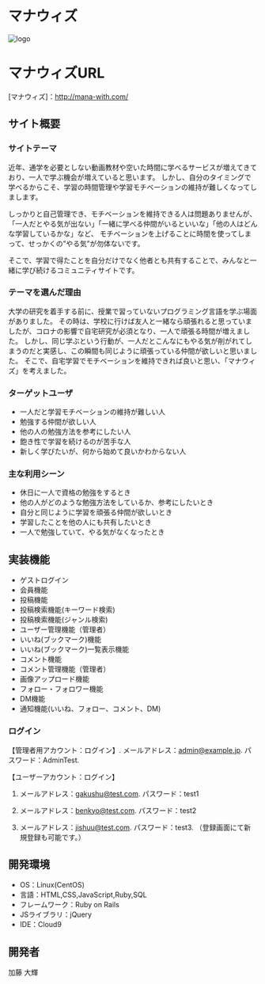 # マナウィズ
![logo](https://user-images.githubusercontent.com/106213752/211083446-d8daf085-07e0-453b-b4c0-4c5fda6fa9c1.png)

# マナウィズURL
[マナウィズ]：http://mana-with.com/

## サイト概要
### サイトテーマ
近年、通学を必要としない動画教材や空いた時間に学べるサービスが増えてきており、一人で学ぶ機会が増えていると思います。
しかし、自分のタイミングで学べるからこそ、学習の時間管理や学習モチベーションの維持が難しくなってしまします。

しっかりと自己管理でき、モチベーションを維持できる人は問題ありませんが、
「一人だとやる気が出ない」「一緒に学べる仲間がいるといいな」「他の人はどんな学習しているかな」など、
モチベーションを上げることに時間を使ってしまって、せっかくの”やる気”が勿体ないです。

そこで、学習で得たことを自分だけでなく他者とも共有することで、みんなと一緒に学び続けるコミュニティサイトです。

### テーマを選んだ理由
大学の研究を着手する前に、授業で習っていないプログラミング言語を学ぶ場面がありました。
その時は、学校に行けば友人と一緒なら頑張れると思っていましたが、コロナの影響で自宅研究が必須となり、一人で頑張る時間が増えました。
しかし、同じ学ぶという行動が、一人だとこんなにもやる気が削がれてしまうのだと実感し、この瞬間も同じように頑張っている仲間が欲しいと思いました。
そこで、自宅学習でモチベーションを維持できれば良いと思い、「マナウィズ」を考えました。

### ターゲットユーザ
- 一人だと学習モチベーションの維持が難しい人
- 勉強する仲間が欲しい人
- 他の人の勉強方法を参考にしたい人
- 飽き性で学習を続けるのが苦手な人
- 新しく学びたいが、何から始めて良いかわからない人

### 主な利用シーン
- 休日に一人で資格の勉強をするとき
- 他の人がどのような勉強方法をしているか、参考にしたいとき
- 自分と同じように学習を頑張る仲間が欲しいとき
- 学習したことを他の人にも共有したいとき
- 一人で勉強していて、やる気がなくなったとき

## 実装機能 
- ゲストログイン
- 会員機能
- 投稿機能
- 投稿検索機能(キーワード検索)
- 投稿検索機能(ジャンル検索)
- ユーザー管理機能（管理者）
- いいね(ブックマーク)機能
- いいね(ブックマーク)一覧表示機能
- コメント機能
- コメント管理機能（管理者）
- 画像アップロード機能
- フォロー・フォロワー機能
- DM機能
- 通知機能(いいね、フォロー、コメント、DM)

### ログイン
【管理者用アカウント：ログイン】. 
メールアドレス：admin@example.jp. 
パスワード：AdminTest. 

【ユーザーアカウント：ログイン】
1. メールアドレス：gakushu@test.com. 
   パスワード：test1

2. メールアドレス：benkyo@test.com. 
   パスワード：test2

3. メールアドレス：jishuu@test.com. 
   パスワード：test3. 
（登録画面にて新規登録も可能です。）

## 開発環境
- OS：Linux(CentOS)
- 言語：HTML,CSS,JavaScript,Ruby,SQL
- フレームワーク：Ruby on Rails
- JSライブラリ：jQuery
- IDE：Cloud9

## 開発者
加藤 大輝